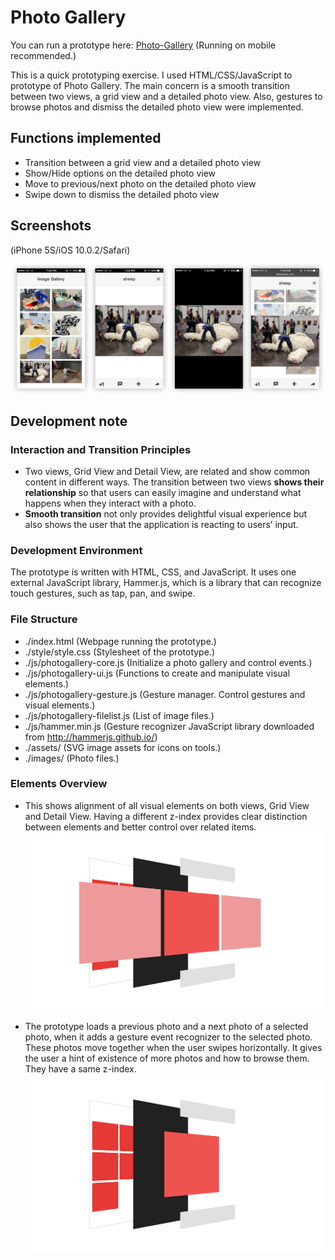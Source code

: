 # Photo Gallery
You can run a prototype here: [Photo-Gallery](http://www.dahyepark.com/photo-gallery/) (Running on mobile recommended.)

This is a quick prototyping exercise. I used HTML/CSS/JavaScript to prototype of Photo Gallery. The main concern is a smooth  transition between two views, a grid view and a detailed photo view. Also, gestures to browse photos and dismiss the detailed photo view were implemented.  

## Functions implemented
- Transition between a grid view and a detailed photo view
- Show/Hide options on the detailed photo view
- Move to previous/next photo on the detailed photo view
- Swipe down to dismiss the detailed photo view

## Screenshots
(iPhone 5S/iOS 10.0.2/Safari)

![Screenshots](https://github.com/danhobaklab/photo-gallery/blob/master/screenshots/screenshots.png)

## Development note
### Interaction and Transition Principles
- Two views, Grid View and Detail View, are related and show common content in different ways. The transition between two views **shows their relationship** so that users can easily imagine and understand what happens when they interact with a photo.
- **Smooth transition** not only provides delightful visual experience but also shows the user that the application is reacting to users’ input.

### Development Environment
The prototype is written with HTML, CSS, and JavaScript. It uses one external JavaScript library, Hammer.js, which is a library that can recognize touch gestures, such as tap, pan, and swipe.

### File Structure
- ./index.html (Webpage running the prototype.)
- ./style/style.css (Stylesheet of the prototype.)
- ./js/photogallery-core.js (Initialize a photo gallery and control events.)
- ./js/photogallery-ui.js (Functions to create and manipulate visual elements.)
- ./js/photogallery-gesture.js (Gesture manager. Control gestures and visual elements.)
- ./js/photogallery-filelist.js (List of image files.)
- ./js/hammer.min.js (Gesture recognizer JavaScript library downloaded from http://hammerjs.github.io/)
- ./assets/ (SVG image assets for icons on tools.)
- ./images/ (Photo files.)

### Elements Overview
- This shows alignment of all visual elements on both views, Grid View and Detail View. Having a different z-index provides clear distinction between elements and better control over related items.<br>
![zIndex](https://github.com/danhobaklab/photo-gallery/blob/master/screenshots/zIndex.png)

- The prototype loads a previous photo and a next photo of a selected photo, when it adds a gesture event recognizer to the selected photo. These photos move together when the user swipes horizontally. It gives the user a hint of existence of more photos and how to browse them. They have a same z-index.<br>
![zIndex2](https://github.com/danhobaklab/photo-gallery/blob/master/screenshots/zIndex2.png)



